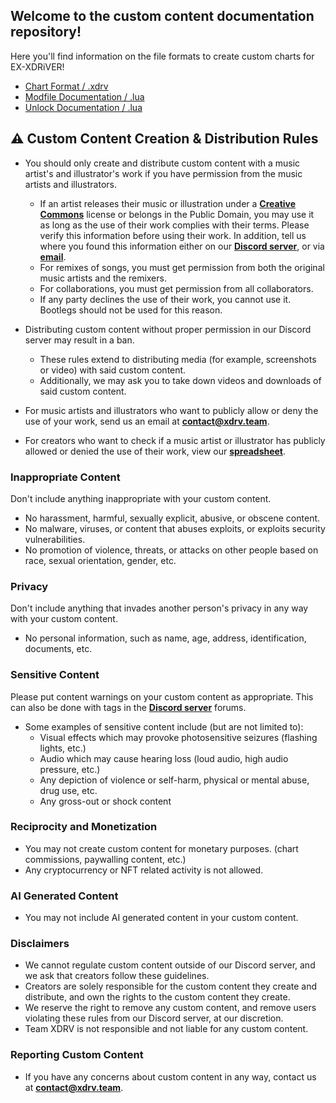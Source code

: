 ## Welcome to the custom content documentation repository!

Here you'll find information on the file formats to create custom charts for EX-XDRiVER! <br/>

- [Chart Format / .xdrv](xdrv.md)
- [Modfile Documentation / .lua](mods.md)
- [Unlock Documentation / .lua](unlocks.md)

## ⚠️ Custom Content Creation & Distribution Rules
- You should only create and distribute custom content with a music artist's and illustrator's work if you have permission from the music artists and illustrators.
  - If an artist releases their music or illustration under a **[Creative Commons](https://creativecommons.org/licenses/)** license or belongs in the Public Domain, you may use it as long as the use of their work complies with their terms. Please verify this information before using their work. In addition, tell us where you found this information either on our **[Discord server](https://discord.gg/JGb4VTGTmk)**, or via **[email](mailto:contact@xdrv.team)**.
  - For remixes of songs, you must get permission from both the original music artists and the remixers.
  - For collaborations, you must get permission from all collaborators.
  - If any party declines the use of their work, you cannot use it. Bootlegs should not be used for this reason.

- Distributing custom content without proper permission in our Discord server may result in a ban.
  - These rules extend to distributing media (for example, screenshots or video) with said custom content.
  - Additionally, we may ask you to take down videos and downloads of said custom content.

- For music artists and illustrators who want to publicly allow or deny the use of your work, send us an email at **[contact@xdrv.team](mailto:contact@xdrv.team)**.

- For creators who want to check if a music artist or illustrator has publicly allowed or denied the use of their work, view our **[spreadsheet](https://docs.google.com/spreadsheets/d/1proQiFfMdWsOHJ4aqs6q88aLru0LDq-RmH7CCd0Tugk)**.

### Inappropriate Content
Don't include anything inappropriate with your custom content.
- No harassment, harmful, sexually explicit, abusive, or obscene content.
- No malware, viruses, or content that abuses exploits, or exploits security vulnerabilities.
- No promotion of violence, threats, or attacks on other people based on race, sexual orientation, gender, etc.

### Privacy
Don't include anything that invades another person's privacy in any way with your custom content.
- No personal information, such as name, age, address, identification, documents, etc.

### Sensitive Content
Please put content warnings on your custom content as appropriate. This can also be done with tags in the **[Discord server](https://discord.gg/JGb4VTGTmk)** forums.
- Some examples of sensitive content include (but are not limited to):
  - Visual effects which may provoke photosensitive seizures (flashing lights, etc.)
  - Audio which may cause hearing loss (loud audio, high audio pressure, etc.)
  - Any depiction of violence or self-harm, physical or mental abuse, drug use, etc.
  - Any gross-out or shock content

### Reciprocity and Monetization
- You may not create custom content for monetary purposes. (chart commissions, paywalling content, etc.)
- Any cryptocurrency or NFT related activity is not allowed.

### AI Generated Content
- You may not include AI generated content in your custom content.

### Disclaimers
- We cannot regulate custom content outside of our Discord server, and we ask that creators follow these guidelines.
- Creators are solely responsible for the custom content they create and distribute, and own the rights to the custom content they create.
- We reserve the right to remove any custom content, and remove users violating these rules from our Discord server, at our discretion.
- Team XDRV is not responsible and not liable for any custom content.

### Reporting Custom Content
- If you have any concerns about custom content in any way, contact us at **[contact@xdrv.team](mailto:contact@xdrv.team)**.
